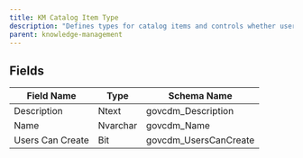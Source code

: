 ```yaml
---
title: KM Catalog Item Type
description: "Defines types for catalog items and controls whether users can create them."
parent: knowledge-management
---
```


## Fields

| Field Name | Type | Schema Name |
|------------|------|-------------|
| Description | Ntext | govcdm_Description |
| Name | Nvarchar | govcdm_Name |
| Users Can Create | Bit | govcdm_UsersCanCreate |
